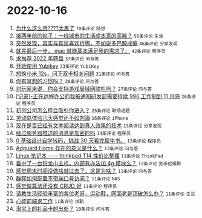 # 2022-10-16

1. [为什么这么贵????太黑了](https://www.v2ex.com/t/887277) `70条评论` `随想`
1. [接两年前的帖子：一线城市的生活成本真的高嘛？](https://www.v2ex.com/t/887248) `55条评论` `生活`
1. [突然发现，其实与其说喜欢折腾，不如说多巴胺成瘾](https://www.v2ex.com/t/887301) `46条评论` `分享发现`
1. [就差最后一步， mac 就能基本满足我的需求了。](https://www.v2ex.com/t/887305) `42条评论` `程序员`
1. [求推荐 2022 年网盘](https://www.v2ex.com/t/887297) `37条评论` `问与答`
1. [开始使用 Yubikey](https://www.v2ex.com/t/887251) `33条评论` `YubiKey`
1. [想换小米 12s，问下双卡相关问题](https://www.v2ex.com/t/887262) `31条评论` `问与答`
1. [你有冥想的习惯吗？](https://www.v2ex.com/t/887249) `28条评论` `问与答`
1. [对玩家来说，你会支持游戏局域网联机吗？](https://www.v2ex.com/t/887234) `27条评论` `问与答`
1. [[记录]-正在远程办公的我被通知研发部需要持续 996 工作制到 11 月底](https://www.v2ex.com/t/887312) `26条评论` `程序员`
1. [初创公司怎么样会吸引你进入？](https://www.v2ex.com/t/887365) `25条评论` `职场话题`
1. [灵动岛体验几天感觉还不如刘海](https://www.v2ex.com/t/887363) `16条评论` `iPhone`
1. [现在是否已经有文本阅读达到真人效果的技术](https://www.v2ex.com/t/887240) `15条评论` `分享发现`
1. [经过服务器推送的消息是加密的吗](https://www.v2ex.com/t/887260) `14条评论` `程序员`
1. [0 基础设计自学转码，挑战 30 天看完犀牛书。](https://www.v2ex.com/t/887364) `13条评论` `程序员`
1. [Adguard Home 存在的意义是什么？](https://www.v2ex.com/t/887334) `13条评论` `问与答`
1. [Linux 笔记本 ---- thinkpad T14 性价比整理](https://www.v2ex.com/t/887320) `13条评论` `ThinkPad`
1. [看中了一台锐龙小主机，内部有办法加 4g 模块么？](https://www.v2ex.com/t/887340) `12条评论` `宽带症候群`
1. [感觉周末时间没做啥就过去了，这是为啥？](https://www.v2ex.com/t/887374) `11条评论` `问与答`
1. [群晖如何配置不带端口号访问？](https://www.v2ex.com/t/887357) `11条评论` `NAS`
1. [感觉做算法还没有 CRUD 好](https://www.v2ex.com/t/887328) `11条评论` `程序员`
1. [请教生活经验丰富的各位老哥，运动鞋，网面老是顶破怎么办？](https://www.v2ex.com/t/887300) `11条评论` `生活`
1. [心碎前端求工作](https://www.v2ex.com/t/887265) `11条评论` `求职`
1. [淘宝上的礼品卡的出处？](https://www.v2ex.com/t/887324) `10条评论` `问与答`
